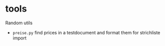 # tools

Random utils

* `preise.py` find prices in a testdocument and format them for strichliste import
